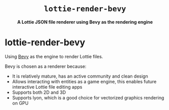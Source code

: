 <div align="center">
  <h1><code>lottie-render-bevy</code></h1>
  <p>
    <strong>A Lottie JSON file renderer using Bevy as the rendering engine</strong>
  </p>
</div>

# lottie-render-bevy
Using [Bevy](https://github.com/bevyengine/bevy) as the engine to render Lottie
files.

Bevy is chosen as a renderer because:

- It is relatively mature, has an active community and clean design
- Allows interacting with entities as a game engine, this enables future interactive
  Lottie file editing apps
- Supports both 2D and 3D
- Supports lyon, which is a good choice for vectorized graphics rendering on GPU
